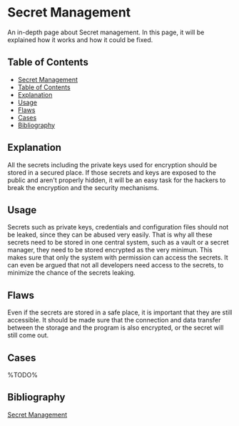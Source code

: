# Secret Management

An in-depth page about Secret management. In this page, it will be explained how it works and how it could be fixed. 

## Table of Contents

- [Secret Management](#secret-management)
- [Table of Contents](#table-of-contents)
- [Explanation](#explanation)
- [Usage](#Usage)
- [Flaws](#flaws)
- [Cases](#cases)
- [Bibliography](#bibliography)

## Explanation

All the secrets including the private keys used for encryption should be stored in a secured place. If those secrets and keys are exposed to the public and aren't properly hidden, it will be an easy task for the hackers to break the encryption and the security mechanisms.

## Usage

Secrets such as private keys, credentials and configuration files should not be leaked, since they can be abused very easily. That is why all these secrets need to be stored in one central system, such as a vault or a secret manager, they need to be stored encrypted as the very minimun. This makes sure that only the system with permission can access the secrets. It can even be argued that not all developers need access to the secrets, to minimize the chance of the secrets leaking.

## Flaws

Even if the secrets are stored in a safe place, it is important that they are still accessible. It should be made sure that the connection and data transfer between the storage and the program is also encrypted, or the secret will still come out.

## Cases

%TODO%

## Bibliography

[Secret Management](https://www.cyberark.com/what-is/secrets-management/)